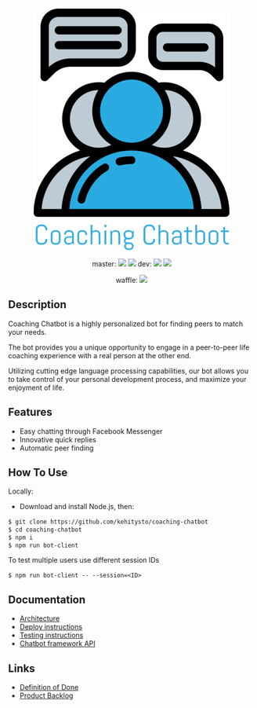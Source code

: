 <p align="center"><img src="/img/logo_small.png" alt="Coaching Chatbot"/></p>

<p align="center">
master:
<a href="https://travis-ci.org/kehitysto/coaching-chatbot"><img src="https://travis-ci.org/kehitysto/coaching-chatbot.svg?branch=master"></a>
<a href="https://coveralls.io/github/kehitysto/coaching-chatbot?branch=master"><img src="https://coveralls.io/repos/github/kehitysto/coaching-chatbot/badge.svg?branch=master"></a>
dev:
<a href="https://travis-ci.org/kehitysto/coaching-chatbot"><img src="https://travis-ci.org/kehitysto/coaching-chatbot.svg?branch=dev"></a>
<a href="https://coveralls.io/github/kehitysto/coaching-chatbot?branch=dev"><img src="https://coveralls.io/repos/github/kehitysto/coaching-chatbot/badge.svg?branch=dev"></a>
</p>
<p align="center">
waffle:
<a href="https://waffle.io/kehitysto/coaching-chatbot"><img src="https://badge.waffle.io/kehitysto/coaching-chatbot.svg?label=ready&title=Ready"></a>
</p>

## Description

Coaching Chatbot is a highly personalized bot for finding peers to match your needs.

The bot provides you a unique opportunity to engage in a peer-to-peer life coaching experience with a real person at the other end.

Utilizing cutting edge language processing capabilities, our bot allows you to take control of your personal development process, and maximize your enjoyment of life.

## Features

- Easy chatting through Facebook Messenger
- Innovative quick replies
- Automatic peer finding

## How To Use

Locally:

- Download and install Node.js, then:

```
$ git clone https://github.com/kehitysto/coaching-chatbot
$ cd coaching-chatbot
$ npm i
$ npm run bot-client
```

To test multiple users use different session IDs

```
$ npm run bot-client -- --session=<ID>
```

## Documentation
 - [Architecture](doc/architecture.md)
 - [Deploy instructions](doc/deploy-instructions.md)
 - [Testing instructions](doc/testing-instructions.md)
 - [Chatbot framework API](doc/apidoc/README.md)

## Links
 - [Definition of Done](doc/dod.md)
 - [Product Backlog](https://waffle.io/kehitysto/coaching-chatbot)
